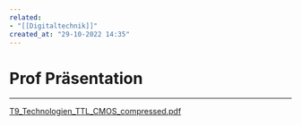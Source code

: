 ```yaml
---
related:
- "[[Digitaltechnik]]"
created_at: "29-10-2022 14:35"
---
```



# Prof Präsentation
---
[T9_Technologien_TTL_CMOS_compressed.pdf](T9_Technologien_TTL_CMOS_compressed.pdf)